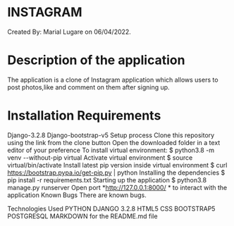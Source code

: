 # INSTAGRAM
Created By: Marial Lugare on 06/04/2022.

 #  Description of the application
The application is a clone of Instagram application which allows users to post photos,like and comment on them after signing up.

 # Installation Requirements
 
Django-3.2.8
Django-bootstrap-v5
Setup process
Clone this repository using the link from the clone button
Open the downloaded folder in a text editor of your preference
To install virtual environment:
$ python3.8 -m venv --without-pip virtual
Activate virtual environment
$ source virtual/bin/activate
Install latest pip version inside virtual environment
$ curl https://bootstrap.pypa.io/get-pip.py | python
Installing the dependencies
$ pip install -r requirements.txt
Starting up the application
$ python3.8 manage.py runserver
Open port *http://127.0.0.1:8000/ * to interact with the application
Known Bugs
There are known bugs.

Technologies Used
PYTHON
DJANGO 3.2.8
HTML5
CSS
BOOTSTRAP5
POSTGRESQL
MARKDOWN for the README.md file
